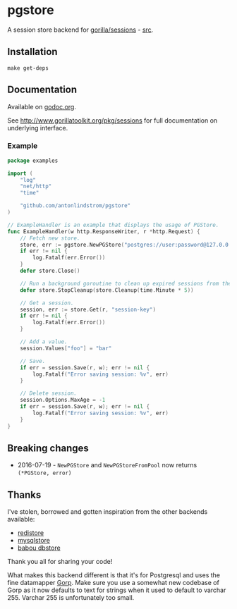 # pgstore

A session store backend for [gorilla/sessions](http://www.gorillatoolkit.org/pkg/sessions) - [src](https://github.com/gorilla/sessions).

## Installation

    make get-deps

## Documentation

Available on [godoc.org](http://www.godoc.org/github.com/antonlindstrom/pgstore).

See http://www.gorillatoolkit.org/pkg/sessions for full documentation on underlying interface.

### Example

[embedmd]:# (examples/sessions.go)
```go
package examples

import (
	"log"
	"net/http"
	"time"

	"github.com/antonlindstrom/pgstore"
)

// ExampleHandler is an example that displays the usage of PGStore.
func ExampleHandler(w http.ResponseWriter, r *http.Request) {
	// Fetch new store.
	store, err := pgstore.NewPGStore("postgres://user:password@127.0.0.1:5432/database?sslmode=verify-full", []byte("secret-key"))
	if err != nil {
		log.Fatalf(err.Error())
	}
	defer store.Close()

	// Run a background goroutine to clean up expired sessions from the database.
	defer store.StopCleanup(store.Cleanup(time.Minute * 5))

	// Get a session.
	session, err := store.Get(r, "session-key")
	if err != nil {
		log.Fatalf(err.Error())
	}

	// Add a value.
	session.Values["foo"] = "bar"

	// Save.
	if err = session.Save(r, w); err != nil {
		log.Fatalf("Error saving session: %v", err)
	}

	// Delete session.
	session.Options.MaxAge = -1
	if err = session.Save(r, w); err != nil {
		log.Fatalf("Error saving session: %v", err)
	}
}
```

## Breaking changes

* 2016-07-19 - `NewPGStore` and `NewPGStoreFromPool` now returns `(*PGStore, error)`

## Thanks

I've stolen, borrowed and gotten inspiration from the other backends available:

* [redistore](https://github.com/boj/redistore)
* [mysqlstore](https://github.com/srinathgs/mysqlstore)
* [babou dbstore](https://github.com/drbawb/babou/blob/master/lib/session/dbstore.go)

Thank you all for sharing your code!

What makes this backend different is that it's for Postgresql and uses the fine
datamapper [Gorp](https://github.com/coopernurse/gorp).
Make sure you use a somewhat new codebase of Gorp as it now defaults to text for
strings when it used to default to varchar 255. Varchar 255 is unfortunately too
small.
